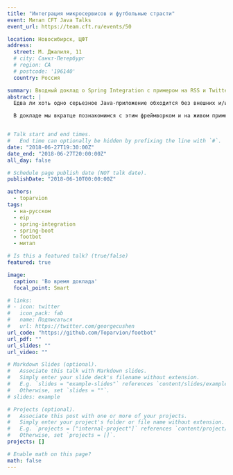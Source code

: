 ```yaml
---
title: "Интеграция микросервисов и футбольные страсти"
event: Митап CFT Java Talks
event_url: https://team.cft.ru/events/50

location: Новосибирск, ЦФТ
address:
  street: М. Джалиля, 11
  # city: Санкт-Петербург
  # region: CA
  # postcode: '196140'
  country: Россия

summary: Вводный доклад о Spring Integration с примером на RSS и Twitter
abstract: |
  Едва ли хоть одно серьезное Java-приложение обходится без внешних и/или внутренних интеграций. Задача их построения настолько насущна, что про нее написали целую книгу – [Enterprise Integration Patterns](https://www.enterpriseintegrationpatterns.com/), а под зонтиком Spring’а для нее был выращен отдельный фреймворк с неожиданным названием [Spring Integration](https://spring.io/projects/spring-integration).

  В докладе мы вкратце познакомимся с этим фреймворком и на живом примере посмотрим, как и чем он может сгодиться при построении небольшого [приложения для фанатов](https://github.com/Toparvion/footbot) бушующего в стране мундиаля.


# Talk start and end times.
#   End time can optionally be hidden by prefixing the line with `#`.
date: "2018-06-27T19:30:00Z"
date_end: "2018-06-27T20:00:00Z"
all_day: false

# Schedule page publish date (NOT talk date).
publishDate: "2018-06-10T00:00:00Z"

authors:
  - toparvion
tags:
  - на-русском
  - eip
  - spring-integration
  - spring-boot
  - footbot
  - митап

# Is this a featured talk? (true/false)
featured: true

image:
  caption: 'Во время доклада'
  focal_point: Smart

# links:
# - icon: twitter
#   icon_pack: fab
#   name: Подписаться
#   url: https://twitter.com/georgecushen
url_code: "https://github.com/Toparvion/footbot"
url_pdf: ""
url_slides: ""
url_video: ""

# Markdown Slides (optional).
#   Associate this talk with Markdown slides.
#   Simply enter your slide deck's filename without extension.
#   E.g. `slides = "example-slides"` references `content/slides/example-slides.md`.
#   Otherwise, set `slides = ""`.
# slides: example

# Projects (optional).
#   Associate this post with one or more of your projects.
#   Simply enter your project's folder or file name without extension.
#   E.g. `projects = ["internal-project"]` references `content/project/deep-learning/index.md`.
#   Otherwise, set `projects = []`.
projects: []

# Enable math on this page?
math: false
---
```

